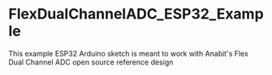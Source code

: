 # FlexDualChannelADC_ESP32_Example
This example ESP32 Arduino sketch is meant to work with Anabit's Flex Dual Channel ADC open source reference design
